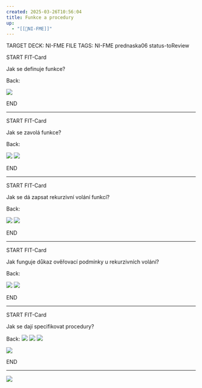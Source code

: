 ```yaml
---
created: 2025-03-26T10:56:04
title: Funkce a procedury
up:
  - "[[📖NI-FME]]"
---
```


TARGET DECK: NI-FME
FILE TAGS: NI-FME prednaska06 status-toReview


START
FIT-Card

Jak se definuje funkce?

Back:

![](../../Assets/Pasted%20image%2020250326105801.png)

END

---



START
FIT-Card

Jak se zavolá funkce?

Back:

![](../../Assets/Pasted%20image%2020250326110651.png)
![](../../Assets/Pasted%20image%2020250326112438.png)

END

---


START
FIT-Card

Jak se dá zapsat rekurzivní volání funkcí?

Back:

![](../../Assets/Pasted%20image%2020250326112905.png)
![](../../Assets/Pasted%20image%2020250326112918.png)

END

---


START
FIT-Card

Jak funguje důkaz ověřovací podmínky u rekurzivních volání?

Back:

![](../../Assets/Pasted%20image%2020250326113011.png)
![](../../Assets/Pasted%20image%2020250326112959.png)

END

---


START
FIT-Card

Jak se dají specifikovat procedury?

Back:
![](../../Assets/Pasted%20image%2020250326113308.png)
![](../../Assets/Pasted%20image%2020250326113053.png)
![](../../Assets/Pasted%20image%2020250326113110.png)

<!-- ExampleStart -->
![](../../Assets/Pasted%20image%2020250326113125.png)
<!-- ExampleEnd -->


END

---

![](../../Assets/Pasted%20image%2020250326113334.png)